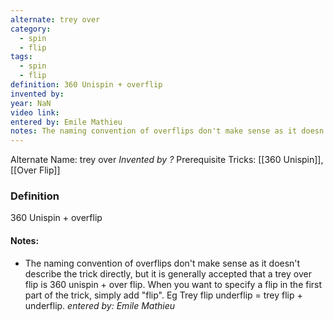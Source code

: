 ```yaml
---
alternate: trey over
category:
  - spin
  - flip
tags:
  - spin
  - flip
definition: 360 Unispin + overflip
invented by: 
year: NaN
video link: 
entered by: Emile Mathieu
notes: The naming convention of overflips don't make sense as it doesn't describe the trick directly, but it is generally accepted that a trey over flip is 360 unispin + over flip. When you want to specify a flip in the first part of the trick, simply add "flip". Eg Trey flip underflip = trey flip + underflip.
---
```

Alternate Name: trey over
*Invented by ?*
Prerequisite Tricks: [[360 Unispin]], [[Over Flip]]

### Definition
360 Unispin + overflip


#### Notes:
- The naming convention of overflips don't make sense as it doesn't describe the trick directly, but it is generally accepted that a trey over flip is 360 unispin + over flip. When you want to specify a flip in the first part of the trick, simply add "flip". Eg Trey flip underflip = trey flip + underflip.
*entered by: Emile Mathieu*
